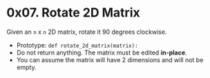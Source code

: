 # 0x07. Rotate 2D Matrix

Given an `n` x `n` 2D matrix, rotate it 90 degrees clockwise.

- Prototype: `def rotate_2d_matrix(matrix):`
- Do not return anything. The matrix must be edited **in-place**.
- You can assume the matrix will have 2 dimensions and will not be empty.
